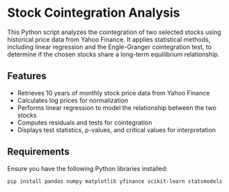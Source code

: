 # Stock Cointegration Analysis  

This Python script analyzes the cointegration of two selected stocks using historical price data from Yahoo Finance. It applies statistical methods, including linear regression and the Engle-Granger cointegration test, to determine if the chosen stocks share a long-term equilibrium relationship.  

## Features  
- Retrieves 10 years of monthly stock price data from Yahoo Finance  
- Calculates log prices for normalization  
- Performs linear regression to model the relationship between the two stocks  
- Computes residuals and tests for cointegration  
- Displays test statistics, p-values, and critical values for interpretation  

## Requirements  
Ensure you have the following Python libraries installed:  
```bash
pip install pandas numpy matplotlib yfinance scikit-learn statsmodels
